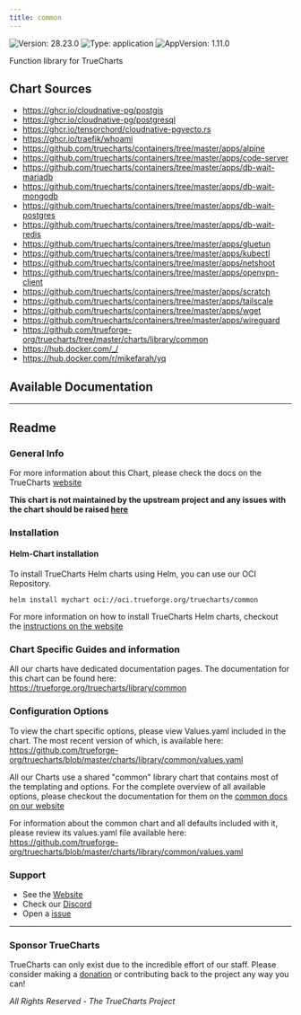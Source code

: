 ```yaml
---
title: common
---
```


![Version: 28.23.0](https://img.shields.io/badge/Version-28.23.0-informational?style=flat-square) ![Type: application](https://img.shields.io/badge/Type-application-informational?style=flat-square) ![AppVersion: 1.11.0](https://img.shields.io/badge/AppVersion-1.11.0-informational?style=flat-square)

Function library for TrueCharts

## Chart Sources

- https://ghcr.io/cloudnative-pg/postgis
- https://ghcr.io/cloudnative-pg/postgresql
- https://ghcr.io/tensorchord/cloudnative-pgvecto.rs
- https://ghcr.io/traefik/whoami
- https://github.com/truecharts/containers/tree/master/apps/alpine
- https://github.com/truecharts/containers/tree/master/apps/code-server
- https://github.com/truecharts/containers/tree/master/apps/db-wait-mariadb
- https://github.com/truecharts/containers/tree/master/apps/db-wait-mongodb
- https://github.com/truecharts/containers/tree/master/apps/db-wait-postgres
- https://github.com/truecharts/containers/tree/master/apps/db-wait-redis
- https://github.com/truecharts/containers/tree/master/apps/gluetun
- https://github.com/truecharts/containers/tree/master/apps/kubectl
- https://github.com/truecharts/containers/tree/master/apps/netshoot
- https://github.com/truecharts/containers/tree/master/apps/openvpn-client
- https://github.com/truecharts/containers/tree/master/apps/scratch
- https://github.com/truecharts/containers/tree/master/apps/tailscale
- https://github.com/truecharts/containers/tree/master/apps/wget
- https://github.com/truecharts/containers/tree/master/apps/wireguard
- https://github.com/trueforge-org/truecharts/tree/master/charts/library/common
- https://hub.docker.com/_/
- https://hub.docker.com/r/mikefarah/yq

## Available Documentation



---

## Readme


### General Info

For more information about this Chart, please check the docs on the TrueCharts [website](https://trueforge.org/truecharts/library/common)

**This chart is not maintained by the upstream project and any issues with the chart should be raised [here](https://github.com/trueforge-org/truecharts/issues/new/choose)**

### Installation

#### Helm-Chart installation

To install TrueCharts Helm charts using Helm, you can use our OCI Repository.

`helm install mychart oci://oci.trueforge.org/truecharts/common`

For more information on how to install TrueCharts Helm charts, checkout the [instructions on the website](https://trueforge.org/guides/)

### Chart Specific Guides and information

All our charts have dedicated documentation pages.
The documentation for this chart can be found here:
https://trueforge.org/truecharts/library/common

### Configuration Options

To view the chart specific options, please view Values.yaml included in the chart.
The most recent version of which, is available here: https://github.com/trueforge-org/truecharts/blob/master/charts/library/common/values.yaml

All our Charts use a shared "common" library chart that contains most of the templating and options.
For the complete overview of all available options, please checkout the documentation for them on the [common docs on our website](https://trueforge.org/common/)

For information about the common chart and all defaults included with it, please review its values.yaml file available here: https://github.com/trueforge-org/truecharts/blob/master/charts/library/common/values.yaml

### Support

- See the [Website](https://truecharts.org)
- Check our [Discord](https://discord.gg/tVsPTHWTtr)
- Open a [issue](https://github.com/trueforge-org/truecharts/issues/new/choose)

---

### Sponsor TrueCharts

TrueCharts can only exist due to the incredible effort of our staff.
Please consider making a [donation](https://trueforge.org/general/sponsor/) or contributing back to the project any way you can!

_All Rights Reserved - The TrueCharts Project_
